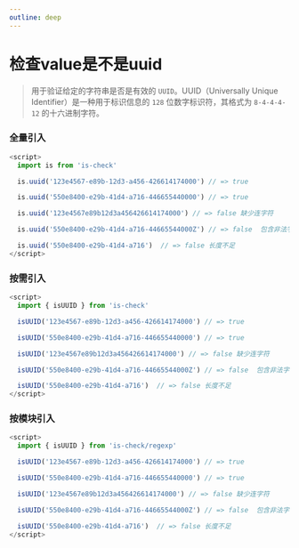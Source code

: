 ```yaml
---
outline: deep
---
```


# 检查value是不是uuid

> 用于验证给定的字符串是否是有效的 `UUID`。UUID（Universally Unique Identifier）是一种用于标识信息的 `128` 位数字标识符，其格式为 `8-4-4-4-12` 的十六进制字符。

### 全量引入
```javascript
<script>
  import is from 'is-check'

  is.uuid('123e4567-e89b-12d3-a456-426614174000') // => true

  is.uuid('550e8400-e29b-41d4-a716-446655440000') // => true

  is.uuid('123e4567e89b12d3a456426614174000') // => false 缺少连字符

  is.uuid('550e8400-e29b-41d4-a716-44665544000Z') // => false  包含非法字符

  is.uuid('550e8400-e29b-41d4-a716')  // => false 长度不足
</script>
````
### 按需引入
```javascript
<script>
  import { isUUID } from 'is-check'

  isUUID('123e4567-e89b-12d3-a456-426614174000') // => true

  isUUID('550e8400-e29b-41d4-a716-446655440000') // => true

  isUUID('123e4567e89b12d3a456426614174000') // => false 缺少连字符

  isUUID('550e8400-e29b-41d4-a716-44665544000Z') // => false  包含非法字符

  isUUID('550e8400-e29b-41d4-a716')  // => false 长度不足
</script>
````
### 按模块引入
```javascript
<script>
  import { isUUID } from 'is-check/regexp'

  isUUID('123e4567-e89b-12d3-a456-426614174000') // => true

  isUUID('550e8400-e29b-41d4-a716-446655440000') // => true

  isUUID('123e4567e89b12d3a456426614174000') // => false 缺少连字符

  isUUID('550e8400-e29b-41d4-a716-44665544000Z') // => false  包含非法字符

  isUUID('550e8400-e29b-41d4-a716')  // => false 长度不足
</script>
````

